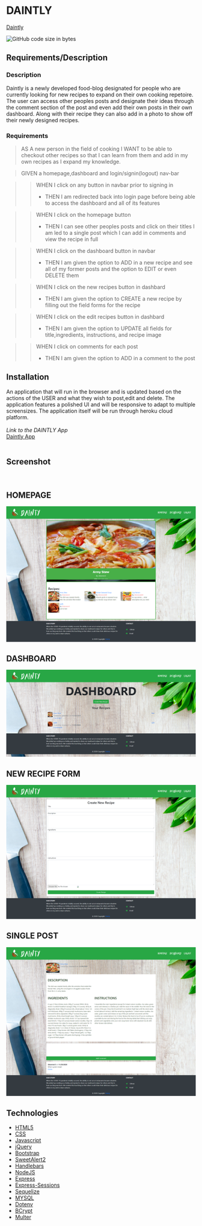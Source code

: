 # DAINTLY

[Daintly](https://dainty-1.herokuapp.com/)

![GitHub code size in bytes](https://img.shields.io/github/languages/code-size/aznjp/project-dos)

## Requirements/Description

### Description
Daintly is a newly developed food-blog designated for people who are currently looking for new recipes to expand on their own cooking repetoire. The user can access other peoples posts and designate their ideas through the comment section of the post and even add their own posts in their own dashboard. Along with their recipe they can also add in a photo to show off their newly designed recipes.

### Requirements
>AS A new person in the field of cooking
I WANT to be able to checkout other recipes so that I can learn from them and add in my own recipes as I expand my knowledge.

>GIVEN a homepage,dashboard and login/signin(logout) nav-bar

>>WHEN I click on any button in navbar prior to signing in
>> + THEN I am redirected back into login page before being able to access the dashboard and all of its features 

>>WHEN I click on the homepage button
>> + THEN I can see other peoples posts and click on their titles I am led to a single post which I can add in comments and view the recipe in full

>>WHEN I click on the dashboard button in navbar
>> + THEN I am given the option to ADD in a new recipe and see all of my former posts and the option to EDIT or even DELETE them

>>WHEN I click on the new recipes button in dashbard
>> + THEN I am given the option to CREATE a new recipe by filling out the field forms for the recipe

>>WHEN I click on the edit recipes button in dashbard
>> + THEN I am given the option to UPDATE all fields for title,ingredients, instructions, and recipe image

>>WHEN I click on comments for each post
>> + THEN I am given the option to ADD in a comment to the post

## Installation

An application that will run in the browser and is updated based on the actions of the USER and what they wish to post,edit and delete. The application features a polished UI and will be responsive to adapt to multiple screensizes. The application itself will be run through heroku cloud platform.
<br>
<br>
*Link to the DAINTLY App* <br>
[Daintly App](https://dainty-1.herokuapp.com/)
<br>
<br>

## Screenshot
<BR>

## HOMEPAGE
![Daintly](./public/images/screenshots1.png)
<br>

## DASHBOARD
![Daintly](./public/images/screenshots2.png)
<br>

## NEW RECIPE FORM
![Daintly](./public/images/screenshots3.png)
<br>

## SINGLE POST
![Daintly](./public/images/screenshots4.png)
<br>


## Technologies

* [HTML5](https://developer.mozilla.org/en-US/docs/Web/Guide/HTML/HTML5)
* [CSS](https://developer.mozilla.org/en-US/docs/Web/CSS)
* [Javascript](https://developer.mozilla.org/en-US/docs/Web/JavaScript)
* [jQuery](https://jquery.com/)
* [Bootstrap](https://getbootstrap.com/)
* [SweetAlert2](https://sweetalert2.github.io/)
* [Handlebars](https://handlebarsjs.com/)
* [NodeJS](https://nodejs.org/en/)
* [Express](https://expressjs.com/)
* [Express-Sessions](https://www.npmjs.com/package/express-session)
* [Sequelize](https://sequelize.org/master/index.html)
* [MYSQL](https://www.mysql.com/)
* [Dotenv](https://www.npmjs.com/package/dotenv)
* [BCrypt](https://www.npmjs.com/package/bcrypt)
* [Multer](https://www.npmjs.com/package/multer)
